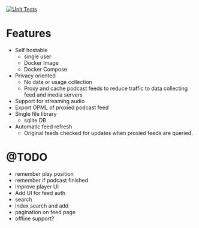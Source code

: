 [![Unit Tests](https://github.com/joshwbrick/podsumer/actions/workflows/php.yml/badge.svg)](https://github.com/joshwbrick/podsumer/actions/workflows/php.yml)

# Features
 - Self hostable
    - single user
    - Docker Image
    - Docker Compose
 - Privacy oriented
    - No data or usage collection
    - Proxy and cache podcast feeds to reduce traffic to data collecting feed and media servers
 - Support for streaming audio
 - Export OPML of proxied podcast feed
 - Single file library
    - sqlite DB
 - Automatic feed refresh
    - Original feeds checked for updates when proxied feeds are queried.

# @TODO

 - remember play position
 - remember if podcast finished
 - improve player UI
 - Add UI for feed auth
 - search
 - index search and add
 - pagination on feed page
 - offline support?

